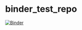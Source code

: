 # binder_test_repo

[![Binder](https://mybinder.org/badge_logo.svg)](https://mybinder.org/v2/gh/avikdatta/binder_test_repo/master)
